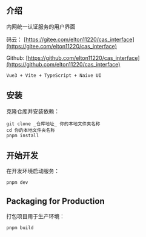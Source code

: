 ## 介绍

内网统一认证服务的用户界面

码云： [https://gitee.com/elton11220/cas_interface](https://gitee.com/elton11220/cas_interface)

Github: [https://github.com/elton11220/cas_interface](https://github.com/elton11220/cas_interface)

`Vue3 + Vite + TypeScript + Naive UI`

## 安装

克隆仓库并安装依赖：

```shell
git clone _仓库地址_ 你的本地文件夹名称
cd 你的本地文件夹名称
pnpm install
```

## 开始开发

在开发环境启动服务：

```shell
pnpm dev
```

## Packaging for Production

打包项目用于生产环境：

```shell
pnpm build
```
